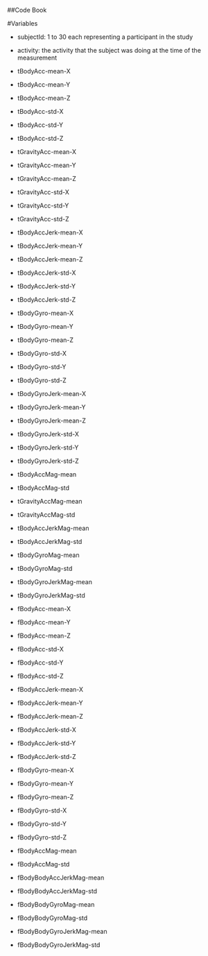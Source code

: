 ##Code Book

#Variables

* subjectId: 1 to 30 each representing a participant in the study

* activity: the activity that the subject was doing at the time of the measurement

* tBodyAcc-mean-X

* tBodyAcc-mean-Y

* tBodyAcc-mean-Z

* tBodyAcc-std-X

* tBodyAcc-std-Y

* tBodyAcc-std-Z

* tGravityAcc-mean-X

* tGravityAcc-mean-Y

* tGravityAcc-mean-Z

* tGravityAcc-std-X

* tGravityAcc-std-Y

* tGravityAcc-std-Z

* tBodyAccJerk-mean-X

* tBodyAccJerk-mean-Y

* tBodyAccJerk-mean-Z

* tBodyAccJerk-std-X

* tBodyAccJerk-std-Y

* tBodyAccJerk-std-Z

* tBodyGyro-mean-X

* tBodyGyro-mean-Y

* tBodyGyro-mean-Z

* tBodyGyro-std-X

* tBodyGyro-std-Y

* tBodyGyro-std-Z

* tBodyGyroJerk-mean-X

* tBodyGyroJerk-mean-Y

* tBodyGyroJerk-mean-Z

* tBodyGyroJerk-std-X

* tBodyGyroJerk-std-Y

* tBodyGyroJerk-std-Z

* tBodyAccMag-mean

* tBodyAccMag-std

* tGravityAccMag-mean

* tGravityAccMag-std

* tBodyAccJerkMag-mean

* tBodyAccJerkMag-std

* tBodyGyroMag-mean

* tBodyGyroMag-std

* tBodyGyroJerkMag-mean

* tBodyGyroJerkMag-std

* fBodyAcc-mean-X

* fBodyAcc-mean-Y

* fBodyAcc-mean-Z

* fBodyAcc-std-X

* fBodyAcc-std-Y

* fBodyAcc-std-Z

* fBodyAccJerk-mean-X

* fBodyAccJerk-mean-Y

* fBodyAccJerk-mean-Z

* fBodyAccJerk-std-X

* fBodyAccJerk-std-Y

* fBodyAccJerk-std-Z

* fBodyGyro-mean-X

* fBodyGyro-mean-Y

* fBodyGyro-mean-Z

* fBodyGyro-std-X

* fBodyGyro-std-Y

* fBodyGyro-std-Z

* fBodyAccMag-mean

* fBodyAccMag-std

* fBodyBodyAccJerkMag-mean

* fBodyBodyAccJerkMag-std

* fBodyBodyGyroMag-mean

* fBodyBodyGyroMag-std

* fBodyBodyGyroJerkMag-mean

* fBodyBodyGyroJerkMag-std
